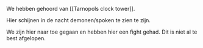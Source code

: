 We hebben gehoord van [[Tarnopols clock tower]].

Hier schijnen in de nacht demonen/spoken te zien te zijn. 


We zijn hier naar toe gegaan en hebben hier een fight gehad. Dit is niet al te best afgelopen.
